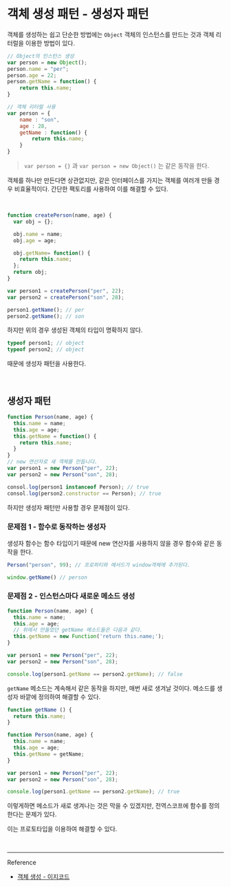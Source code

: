 # 객체 생성 패턴 - 생성자 패턴

객체를 생성하는 쉽고 단순한 방법에는 `Object` 객체의 인스턴스를 만드는 것과 객체 리터럴을 이용한 방법이 있다.

```js
// Object의 인스턴스 생성
var person = new Object();
person.name = "per";
person.age = 22;
person.getName = function() {
    return this.name;
}

// 객체 리터럴 사용
var person = {
    name : "son",
    age : 28,
    getName : function() {
        return this.name;
    }
}
```

> `var person = {}` 과 `var person = new Object()` 는 같은 동작을 한다.

객체를 하나만 만든다면 상관없지만, 같은 인터페이스를 가지는 객체를 여러개 만들 경우 비효율적이다. 간단한 팩토리를 사용하여 이를 해결할 수 있다.

<br/>

```js
function createPerson(name, age) {
  var obj = {};

  obj.name = name;
  obj.age = age;

  obj.getName= function() {
    return this.name;
  };
  return obj;
}

var person1 = createPerson("per", 22);
var person2 = createPerson("son", 28);

person1.getName(); // per
person2.getName(); // son
 ```

하지만 위의 경우 생성된 객체의 타입이 명확하지 않다.

```js
typeof person1; // object
typeof person2; // object
```

때문에 생성자 패턴을 사용한다.

<br/>

## 생성자 패턴

```js
function Person(name, age) {
  this.name = name;
  this.age = age;
  this.getName = function() {
    return this.name;
  }
}
// new 연산자로 새 객체를 만듭니다.
var person1 = new Person("per", 22);
var person2 = new Person("son", 28);

consol.log(person1 instanceof Person); // true
consol.log(person2.constructor == Person); // true
```

하지만 생성자 패턴만 사용할 경우 문제점이 있다.

### 문제점 1 - 함수로 동작하는 생성자

생성자 함수는 함수 타입이기 때문에 new 연산자를 사용하지 않을 경우 함수와 같은 동작을 한다.

```js
Person("person", 99); // 프로퍼티와 메서드가 window객체에 추가된다.

window.getName() // person
```

### 문제점 2 - 인스턴스마다 새로운 메소드 생성

```js
function Person(name, age) {
  this.name = name;
  this.age = age;
  // 위에서 만들었던 getName 메소드들은 다음과 같다.
  this.getName = new Function('return this.name;');
}

var person1 = new Person("per", 22);
var person2 = new Person("son", 28);

console.log(person1.getName == person2.getName); // false
```

`getName` 메소드는 계속해서 같은 동작을 하지만, 매번 새로 생겨날 것이다. 메소드를 생성자 바깥에 정의하여 해결할 수 있다.

```js
function getName () {
  return this.name;
}

function Person(name, age) {
  this.name = name;
  this.age = age;
  this.getName = getName;
}

var person1 = new Person("per", 22);
var person2 = new Person("son", 28);

console.log(person1.getName == person2.getName); // true
```

이렇게하면 메소드가 새로 생겨나는 것은 막을 수 있겠지만, 전역스코프에 함수를 정의한다는 문제가 있다.

이는 프로토타입을 이용하여 해결할 수 있다.

<br/>

---

Reference

- [객체 생성 - 이지코드](http://ezcode.kr/study/view/203)
